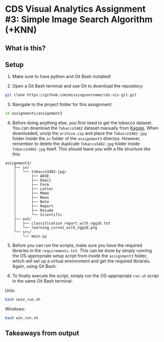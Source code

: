 # CDS Visual Analytics Assignment #3: Simple Image Search Algorithm (+KNN)

## What is this?


## Setup
1. Make sure to have python and Git Bash installed!

2. Open a Git Bash terminal and use Git to download the repository:

```sh
git clone https://github.com/missingusername/cds-vis-git.git
```

3. Navigate to the project folder for this assignment:

```sh
cd assignments/assignment3
```

4. Before doing anything else, you first need to get the tobacco dataset. You can download the `Tobacco3482` dataset manually from [Kaggle](https://www.kaggle.com/datasets/patrickaudriaz/tobacco3482jpg). When downloaded, unzip the `archive.zip` and place the `Tobacco3482-jpg` folder inside the `in` folder of the `assignment3` directoy. However, remember to delete the duplicate `Tobacco3482-jpg` folder inside `Tobacco3482-jpg` itself. This should leave you with a file structure like this:

```
assignment3/
    ├── in/
    │   └── tobacco3482-jpg/
    │       ├── ADVE
    │       ├── Email
    │       ├── Form
    │       ├── Letter
    │       ├── Memo
    │       ├── News
    │       ├── Note
    │       ├── Report
    │       ├── Resume
    │       └── Scientific
    ├── out/
    │   ├── classification_report_with_vgg16.txt
    │   └── learning_curves_with_vgg16.png
    └── src/
        └── main.py
```

5. Before you can run the scripts, make sure you have the required libraries in the `requirements.txt`. This can be done by simply running the OS-appropriate setup script from inside the `assignment3` folder, which will set up a virtual environment and get the required libraries. Again, using Git Bash:

6. To finally execute the script, simply run the OS-appropriate `run.sh` script in the same Git Bash terminal:

Unix: 
```sh
bash unix_run.sh
```
Windows: 
```sh
bash win_run.sh
```

## Takeaways from output
